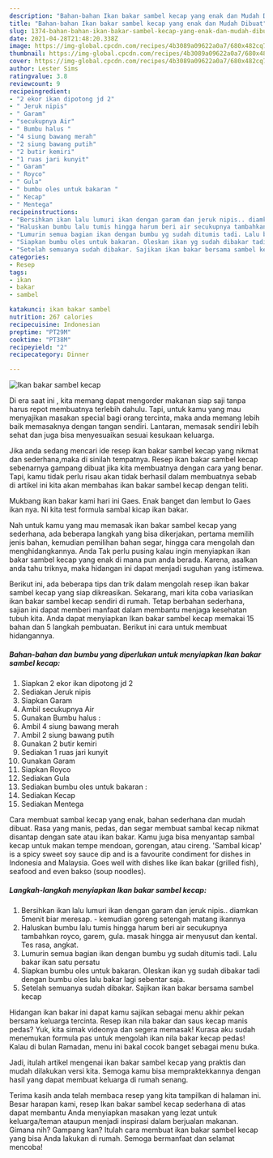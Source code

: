 ```yaml
---
description: "Bahan-bahan Ikan bakar sambel kecap yang enak dan Mudah Dibuat"
title: "Bahan-bahan Ikan bakar sambel kecap yang enak dan Mudah Dibuat"
slug: 1374-bahan-bahan-ikan-bakar-sambel-kecap-yang-enak-dan-mudah-dibuat
date: 2021-04-28T21:48:20.338Z
image: https://img-global.cpcdn.com/recipes/4b3089a09622a0a7/680x482cq70/ikan-bakar-sambel-kecap-foto-resep-utama.jpg
thumbnail: https://img-global.cpcdn.com/recipes/4b3089a09622a0a7/680x482cq70/ikan-bakar-sambel-kecap-foto-resep-utama.jpg
cover: https://img-global.cpcdn.com/recipes/4b3089a09622a0a7/680x482cq70/ikan-bakar-sambel-kecap-foto-resep-utama.jpg
author: Lester Sims
ratingvalue: 3.8
reviewcount: 9
recipeingredient:
- "2 ekor ikan dipotong jd 2"
- " Jeruk nipis"
- " Garam"
- "secukupnya Air"
- " Bumbu halus "
- "4 siung bawang merah"
- "2 siung bawang putih"
- "2 butir kemiri"
- "1 ruas jari kunyit"
- " Garam"
- " Royco"
- " Gula"
- " bumbu oles untuk bakaran "
- " Kecap"
- " Mentega"
recipeinstructions:
- "Bersihkan ikan lalu lumuri ikan dengan garam dan jeruk nipis.. diamkan 5menit biar meresap. kemudian goreng setengah matang ikannya"
- "Haluskan bumbu lalu tumis hingga harum beri air secukupnya tambahkan royco, garem, gula. masak hingga air menyusut dan kental. Tes rasa, angkat."
- "Lumurin semua bagian ikan dengan bumbu yg sudah ditumis tadi. Lalu bakar ikan satu persatu"
- "Siapkan bumbu oles untuk bakaran. Oleskan ikan yg sudah dibakar tadi dengan bumbu oles lalu bakar lagi sebentar saja."
- "Setelah semuanya sudah dibakar. Sajikan ikan bakar bersama sambel kecap"
categories:
- Resep
tags:
- ikan
- bakar
- sambel

katakunci: ikan bakar sambel 
nutrition: 267 calories
recipecuisine: Indonesian
preptime: "PT29M"
cooktime: "PT38M"
recipeyield: "2"
recipecategory: Dinner

---
```



![Ikan bakar sambel kecap](https://img-global.cpcdn.com/recipes/4b3089a09622a0a7/680x482cq70/ikan-bakar-sambel-kecap-foto-resep-utama.jpg)

Di era  saat ini , kita memang dapat mengorder makanan siap saji tanpa harus repot membuatnya terlebih dahulu. Tapi, untuk kamu yang mau menyajikan masakan special bagi orang tercinta, maka anda memang lebih baik memasaknya dengan tangan sendiri. Lantaran, memasak sendiri lebih sehat dan juga bisa menyesuaikan sesuai kesukaan keluarga.

Jika anda sedang mencari ide resep ikan bakar sambel kecap yang nikmat dan sederhana,maka di sinilah tempatnya. Resep ikan bakar sambel kecap  sebenarnya gampang dibuat jika kita membuatnya dengan cara yang benar. Tapi, kamu tidak perlu risau akan tidak berhasil dalam membuatnya 
sebab di artikel ini kita akan membahas ikan bakar sambel kecap dengan teliti.  

Mukbang ikan bakar kami hari ini Gaes. Enak banget dan lembut lo Gaes ikan nya. Ni kita test formula sambal kicap ikan bakar.

Nah untuk kamu yang mau memasak ikan bakar sambel kecap yang sederhana, ada beberapa langkah yang bisa dikerjakan, pertama memilih jenis bahan, kemudian pemilihan bahan segar, hingga cara mengolah dan menghidangkannya. Anda Tak perlu pusing kalau ingin menyiapkan ikan bakar sambel kecap yang enak di mana pun anda berada. Karena, asalkan anda  tahu triknya, maka hidangan ini dapat menjadi suguhan yang istimewa.

Berikut ini, ada beberapa tips dan trik dalam mengolah resep ikan bakar sambel kecap yang siap dikreasikan. Sekarang, mari kita coba variasikan ikan bakar sambel kecap sendiri di rumah. Tetap berbahan sederhana, sajian ini dapat memberi manfaat dalam membantu menjaga kesehatan tubuh kita. Anda dapat menyiapkan Ikan bakar sambel kecap memakai 15 bahan dan 5 langkah pembuatan. Berikut ini cara untuk membuat hidangannya.

<!--inarticleads1-->

##### Bahan-bahan dan bumbu yang diperlukan untuk menyiapkan Ikan bakar sambel kecap:

1. Siapkan 2 ekor ikan dipotong jd 2
1. Sediakan  Jeruk nipis
1. Siapkan  Garam
1. Ambil secukupnya Air
1. Gunakan  Bumbu halus :
1. Ambil 4 siung bawang merah
1. Ambil 2 siung bawang putih
1. Gunakan 2 butir kemiri
1. Sediakan 1 ruas jari kunyit
1. Gunakan  Garam
1. Siapkan  Royco
1. Sediakan  Gula
1. Sediakan  bumbu oles untuk bakaran :
1. Sediakan  Kecap
1. Sediakan  Mentega


Cara membuat sambal kecap yang enak, bahan sederhana dan mudah dibuat. Rasa yang manis, pedas, dan segar membuat sambal kecap nikmat disantap dengan sate atau ikan bakar. Kamu juga bisa menyantap sambal kecap untuk makan tempe mendoan, gorengan, atau cireng. &#39;Sambal kicap&#39; is a spicy sweet soy sauce dip and is a favourite condiment for dishes in Indonesia and Malaysia. Goes well with dishes like ikan bakar (grilled fish), seafood and even bakso (soup noodles). 

<!--inarticleads2-->

##### Langkah-langkah menyiapkan Ikan bakar sambel kecap:

1. Bersihkan ikan lalu lumuri ikan dengan garam dan jeruk nipis.. diamkan 5menit biar meresap. - kemudian goreng setengah matang ikannya
1. Haluskan bumbu lalu tumis hingga harum beri air secukupnya tambahkan royco, garem, gula. masak hingga air menyusut dan kental. Tes rasa, angkat.
1. Lumurin semua bagian ikan dengan bumbu yg sudah ditumis tadi. Lalu bakar ikan satu persatu
1. Siapkan bumbu oles untuk bakaran. Oleskan ikan yg sudah dibakar tadi dengan bumbu oles lalu bakar lagi sebentar saja.
1. Setelah semuanya sudah dibakar. Sajikan ikan bakar bersama sambel kecap


Hidangan ikan bakar ini dapat kamu sajikan sebagai menu akhir pekan bersama keluarga tercinta. Resep ikan nila bakar dan saus kecap manis pedas? Yuk, kita simak videonya dan segera memasak! Kurasa aku sudah menemukan formula pas untuk mengolah ikan nila bakar kecap pedas! Kalau di bulan Ramadan, menu ini bakal cocok banget sebagai menu buka. 

Jadi, itulah artikel mengenai  ikan bakar sambel kecap  yang praktis dan mudah dilakukan versi kita. Semoga kamu bisa mempraktekkannya dengan hasil yang dapat membuat keluarga di rumah senang. 

Terima kasih anda telah membaca resep yang kita tampilkan di halaman ini. Besar harapan kami, resep  Ikan bakar sambel kecap sederhana di atas dapat membantu Anda menyiapkan masakan yang lezat untuk keluarga/teman ataupun menjadi inspirasi dalam berjualan makanan. Gimana nih? Gampang kan? Itulah cara membuat ikan bakar sambel kecap yang bisa Anda lakukan di rumah. Semoga bermanfaat dan selamat mencoba!

